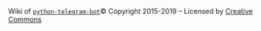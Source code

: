 Wiki of [`python-telegram-bot`](https://python-telegram-bot.org/)© Copyright 2015-2019 – Licensed by [Creative Commons](https://creativecommons.org/licenses/by/3.0/)